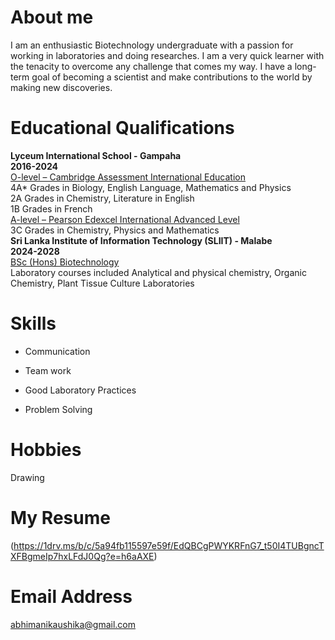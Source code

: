 # About me
I am an enthusiastic Biotechnology undergraduate with a passion for working in laboratories and doing researches. I am a very quick learner with the tenacity to overcome any challenge that comes my way. I have a long-term goal of becoming a scientist and make contributions to the world by making new discoveries.
# Educational Qualifications 
**Lyceum International School - Gampaha**   
**2016-2024**   
<ins>O-level – Cambridge Assessment International Education</ins>  
4A* Grades in Biology, English Language, Mathematics and Physics  
2A Grades in Chemistry, Literature in English  
1B Grades in French   
<ins>A-level – Pearson Edexcel International Advanced Level</ins>  
3C Grades in Chemistry, Physics and Mathematics    
**Sri Lanka Institute of Information Technology (SLIIT) - Malabe**    
**2024-2028**   
<ins>BSc (Hons) Biotechnology</ins>  
Laboratory courses included Analytical and physical chemistry, Organic 
Chemistry, Plant Tissue Culture Laboratories   
# Skills  
* Communication
- Team work
+ Good Laboratory Practices
* Problem Solving
# Hobbies
  Drawing  
# My Resume  
  (https://1drv.ms/b/c/5a94fb115597e59f/EdQBCgPWYKRFnG7_t50I4TUBgncTXFBgmeIp7hxLFdJ0Qg?e=h6aAXE)  
# Email Address 
  abhimanikaushika@gmail.com 
